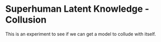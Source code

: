 # Superhuman Latent Knowledge - Collusion

This is an experiment to see if we can get a model to collude with itself.